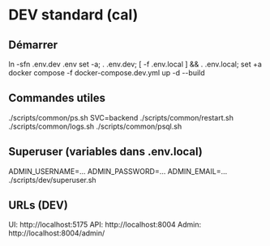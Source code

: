 # DEV standard (cal)

## Démarrer
ln -sfn .env.dev .env
set -a; . .env.dev; [ -f .env.local ] && . .env.local; set +a
docker compose -f docker-compose.dev.yml up -d --build

## Commandes utiles
./scripts/common/ps.sh
SVC=backend ./scripts/common/restart.sh
./scripts/common/logs.sh
./scripts/common/psql.sh

## Superuser (variables dans .env.local)
ADMIN_USERNAME=…  ADMIN_PASSWORD=…  ADMIN_EMAIL=…
./scripts/dev/superuser.sh

## URLs (DEV)
UI: http://localhost:5175
API: http://localhost:8004
Admin: http://localhost:8004/admin/
